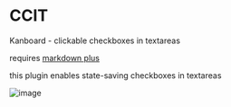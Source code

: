 # CCIT
Kanboard - clickable checkboxes in textareas

requires [markdown plus](https://github.com/creecros/MarkdownPlus)

this plugin enables state-saving checkboxes in textareas

![image](https://user-images.githubusercontent.com/13346344/143032226-501e143f-b900-44c5-a528-41409af2ff32.png)
